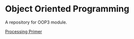# Object Oriented Programming 

A repository for OOP3 module.


[Processing Primer](./notes/ProcessingPrimer.md)

